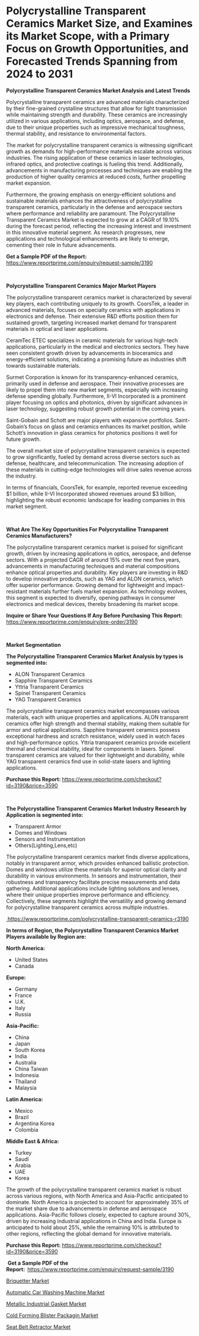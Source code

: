 <p><h1>Polycrystalline Transparent Ceramics Market Size, and Examines its Market Scope, with a Primary Focus on Growth Opportunities, and Forecasted Trends Spanning from 2024 to 2031</h1></p><p><strong>Polycrystalline Transparent Ceramics Market Analysis and Latest Trends</strong></p>
<p><p>Polycrystalline transparent ceramics are advanced materials characterized by their fine-grained crystalline structures that allow for light transmission while maintaining strength and durability. These ceramics are increasingly utilized in various applications, including optics, aerospace, and defense, due to their unique properties such as impressive mechanical toughness, thermal stability, and resistance to environmental factors. </p><p>The market for polycrystalline transparent ceramics is witnessing significant growth as demands for high-performance materials escalate across various industries. The rising application of these ceramics in laser technologies, infrared optics, and protective coatings is fueling this trend. Additionally, advancements in manufacturing processes and techniques are enabling the production of higher quality ceramics at reduced costs, further propelling market expansion. </p><p>Furthermore, the growing emphasis on energy-efficient solutions and sustainable materials enhances the attractiveness of polycrystalline transparent ceramics, particularly in the defense and aerospace sectors where performance and reliability are paramount. The Polycrystalline Transparent Ceramics Market is expected to grow at a CAGR of 19.10% during the forecast period, reflecting the increasing interest and investment in this innovative material segment. As research progresses, new applications and technological enhancements are likely to emerge, cementing their role in future advancements.</p></p>
<p><strong>Get a Sample PDF of the Report:&nbsp;</strong> <a href="https://www.reportprime.com/enquiry/request-sample/3190">https://www.reportprime.com/enquiry/request-sample/3190</a></p>
<p>&nbsp;</p>
<p><strong>Polycrystalline Transparent Ceramics Major Market Players</strong></p>
<p><p>The polycrystalline transparent ceramics market is characterized by several key players, each contributing uniquely to its growth. CoorsTek, a leader in advanced materials, focuses on specialty ceramics with applications in electronics and defense. Their extensive R&D efforts position them for sustained growth, targeting increased market demand for transparent materials in optical and laser applications.</p><p>CeramTec ETEC specializes in ceramic materials for various high-tech applications, particularly in the medical and electronics sectors. They have seen consistent growth driven by advancements in bioceramics and energy-efficient solutions, indicating a promising future as industries shift towards sustainable materials.</p><p>Surmet Corporation is known for its transparency-enhanced ceramics, primarily used in defense and aerospace. Their innovative processes are likely to propel them into new market segments, especially with increasing defense spending globally. Furthermore, II-VI Incorporated is a prominent player focusing on optics and photonics, driven by significant advances in laser technology, suggesting robust growth potential in the coming years.</p><p>Saint-Gobain and Schott are major players with expansive portfolios. Saint-Gobain’s focus on glass and ceramics enhances its market position, while Schott’s innovation in glass ceramics for photonics positions it well for future growth.</p><p>The overall market size of polycrystalline transparent ceramics is expected to grow significantly, fueled by demand across diverse sectors such as defense, healthcare, and telecommunication. The increasing adoption of these materials in cutting-edge technologies will drive sales revenue across the industry.</p><p>In terms of financials, CoorsTek, for example, reported revenue exceeding $1 billion, while II-VI Incorporated showed revenues around $3 billion, highlighting the robust economic landscape for leading companies in this market segment.</p></p>
<p>&nbsp;</p>
<p><strong>What Are The Key Opportunities For Polycrystalline Transparent Ceramics Manufacturers?</strong></p>
<p><p>The polycrystalline transparent ceramics market is poised for significant growth, driven by increasing applications in optics, aerospace, and defense sectors. With a projected CAGR of around 15% over the next five years, advancements in manufacturing techniques and material compositions enhance optical properties and durability. Key players are investing in R&D to develop innovative products, such as YAG and ALON ceramics, which offer superior performance. Growing demand for lightweight and impact-resistant materials further fuels market expansion. As technology evolves, this segment is expected to diversify, opening pathways in consumer electronics and medical devices, thereby broadening its market scope.</p></p>
<p><strong>Inquire or Share Your Questions If Any Before Purchasing This Report:</strong> <a href="https://www.reportprime.com/enquiry/pre-order/3190">https://www.reportprime.com/enquiry/pre-order/3190</a></p>
<p>&nbsp;</p>
<p><strong>Market Segmentation</strong></p>
<p><strong>The Polycrystalline Transparent Ceramics Market Analysis by types is segmented into:</strong></p>
<p><ul><li>ALON Transparent Ceramics</li><li>Sapphire Transparent Ceramics</li><li>Yttria Transparent Ceramics</li><li>Spinel Transparent Ceramics</li><li>YAG Transparent Ceramics</li></ul></p>
<p><p>The polycrystalline transparent ceramics market encompasses various materials, each with unique properties and applications. ALON transparent ceramics offer high strength and thermal stability, making them suitable for armor and optical applications. Sapphire transparent ceramics possess exceptional hardness and scratch resistance, widely used in watch faces and high-performance optics. Yttria transparent ceramics provide excellent thermal and chemical stability, ideal for components in lasers. Spinel transparent ceramics are valued for their lightweight and durability, while YAG transparent ceramics find use in solid-state lasers and lighting applications.</p></p>
<p><strong>Purchase this Report:&nbsp;</strong><a href="https://www.reportprime.com/checkout?id=3190&price=3590">https://www.reportprime.com/checkout?id=3190&price=3590</a></p>
<p>&nbsp;</p>
<p><strong>The Polycrystalline Transparent Ceramics Market Industry Research by Application is segmented into:</strong></p>
<p><ul><li>Transparent Armor</li><li>Domes and Windows</li><li>Sensors and Instrumentation</li><li>Others(Lighting,Lens,etc)</li></ul></p>
<p><p>The polycrystalline transparent ceramics market finds diverse applications, notably in transparent armor, which provides enhanced ballistic protection. Domes and windows utilize these materials for superior optical clarity and durability in various environments. In sensors and instrumentation, their robustness and transparency facilitate precise measurements and data gathering. Additional applications include lighting solutions and lenses, where their unique properties improve performance and efficiency. Collectively, these segments highlight the versatility and growing demand for polycrystalline transparent ceramics across multiple industries.</p></p>
<p><a href="https://www.reportprime.com/polycrystalline-transparent-ceramics-r3190">&nbsp;https://www.reportprime.com/polycrystalline-transparent-ceramics-r3190</a></p>
<p><strong>In terms of Region, the Polycrystalline Transparent Ceramics Market Players available by Region are:</strong></p>
<p>
    <p> <strong> North America: </strong>
        <ul>
            <li>United States</li>
            <li>Canada</li>
        </ul>
        </p> 
    <p> <strong> Europe: </strong>
        <ul>
            <li>Germany</li>
            <li>France</li>
            <li>U.K.</li>
            <li>Italy</li>
            <li>Russia</li>
        </ul>
        </p> 
    <p> <strong> Asia-Pacific: </strong>
        <ul>
            <li>China</li>
            <li>Japan</li>
            <li>South Korea</li>
            <li>India</li>
            <li>Australia</li>
            <li>China Taiwan</li>
            <li>Indonesia</li>
            <li>Thailand</li>
            <li>Malaysia</li>
        </ul>
        </p> 
    <p> <strong> Latin America: </strong>
        <ul>
            <li>Mexico</li>
            <li>Brazil</li>
            <li>Argentina Korea</li>
            <li>Colombia</li>
        </ul>
        </p> 
    <p> <strong> Middle East & Africa: </strong>
        <ul>
            <li>Turkey</li>
            <li>Saudi</li>
            <li>Arabia</li>
            <li>UAE</li>
            <li>Korea</li>
        </ul>
    </p>
    </p>
<p><p>The growth of the polycrystalline transparent ceramics market is robust across various regions, with North America and Asia-Pacific anticipated to dominate. North America is projected to account for approximately 35% of the market share due to advancements in defense and aerospace applications. Asia-Pacific follows closely, expected to capture around 30%, driven by increasing industrial applications in China and India. Europe is anticipated to hold about 25%, while the remaining 10% is attributed to other regions, reflecting the global demand for innovative materials.</p></p>
<p><strong>Purchase this Report: </strong><a href="https://www.reportprime.com/checkout?id=3190&price=3590">https://www.reportprime.com/checkout?id=3190&price=3590</a></p>
<p>&nbsp;<strong>Get a Sample PDF of the Report:&nbsp;&nbsp;</strong><a href="https://www.reportprime.com/enquiry/request-sample/3190">https://www.reportprime.com/enquiry/request-sample/3190</a></p>
<p><strong></strong></p>
<p><p><a href="https://www.linkedin.com/pulse/strategic-market-insights-navigating-global-briquetter-landscape-hppdc?trackingId=FepHF4oHTiirsICrXMi2Kg%3D%3D">Briquetter Market</a></p><p><a href="https://www.linkedin.com/pulse/how-regional-markets-adapting-automatic-car-washing-machine-angcc?trackingId=PNzwoAd3RGWavi%2FC0JgC%2Fw%3D%3D">Automatic Car Washing Machine Market</a></p><p><a href="https://issuu.com/reportprime-2/docs/metallic-industrial-gasket-market-s_5c06fb75a2db0c">Metallic Industrial Gasket Market</a></p><p><a href="https://issuu.com/reportprime-2/docs/cold-forming-blister-packagin-marke_ffd5f77b34e863">Cold Forming Blister Packagin Market</a></p><p><a href="https://www.linkedin.com/pulse/seat-belt-retractor-market-research-report-forecast-growth-xxdcc?trackingId=84QR8xUUQOKWlOphZKbR5w%3D%3D">Seat Belt Retractor Market</a></p></p>